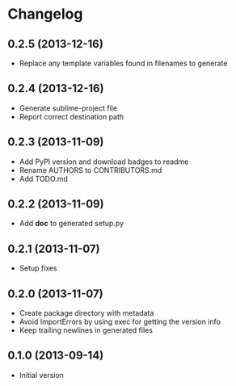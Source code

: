 # Changelog

## 0.2.5 (2013-12-16)

* Replace any template variables found in filenames to generate

## 0.2.4 (2013-12-16)

* Generate sublime-project file
* Report correct destination path

## 0.2.3 (2013-11-09)

* Add PyPI version and download badges to readme
* Rename AUTHORS to CONTRIBUTORS.md
* Add TODO.md

## 0.2.2 (2013-11-09)

* Add __doc__ to generated setup.py

## 0.2.1 (2013-11-07)

* Setup fixes

## 0.2.0 (2013-11-07)

* Create package directory with metadata
* Avoid ImportErrors by using exec for getting the version info
* Keep trailing newlines in generated files

## 0.1.0 (2013-09-14)

* Initial version
